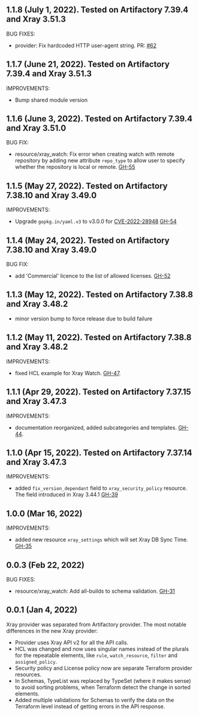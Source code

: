 ## 1.1.8 (July 1, 2022). Tested on Artifactory 7.39.4 and Xray 3.51.3

BUG FIXES:

* provider: Fix hardcoded HTTP user-agent string. PR: [#62](https://github.com/jfrog/terraform-provider-xray/pull/62)

## 1.1.7 (June 21, 2022). Tested on Artifactory 7.39.4 and Xray 3.51.3

IMPROVEMENTS:

* Bump shared module version

## 1.1.6 (June 3, 2022). Tested on Artifactory 7.39.4 and Xray 3.51.0

BUG FIX:

* resource/xray_watch: Fix error when creating watch with remote repository by adding new attribute `repo_type` to allow user to specify whether the repository is local or remote. [GH-55](https://github.com/jfrog/terraform-provider-xray/pull/55)

## 1.1.5 (May 27, 2022). Tested on Artifactory 7.38.10 and Xray 3.49.0

IMPROVEMENTS:

* Upgrade `gopkg.in/yaml.v3` to v3.0.0 for [CVE-2022-28948](https://nvd.nist.gov/vuln/detail/CVE-2022-28948) [GH-54](https://github.com/jfrog/terraform-provider-xray/pull/54)

## 1.1.4 (May 24, 2022). Tested on Artifactory 7.38.10 and Xray 3.49.0

BUG FIX:

* add 'Commercial' licence to the list of allowed licenses.
 [GH-52](https://github.com/jfrog/terraform-provider-xray/pull/52)


## 1.1.3 (May 12, 2022). Tested on Artifactory 7.38.8 and Xray 3.48.2

* minor version bump to force release due to build failure


## 1.1.2 (May 11, 2022). Tested on Artifactory 7.38.8 and Xray 3.48.2

IMPROVEMENTS:

* fixed HCL example for Xray Watch.
  [GH-47](https://github.com/jfrog/terraform-provider-xray/pull/47).


## 1.1.1 (Apr 29, 2022). Tested on Artifactory 7.37.15 and Xray 3.47.3

IMPROVEMENTS:

* documentation reorganized, added subcategories and templates.
[GH-44](https://github.com/jfrog/terraform-provider-xray/pull/44).


## 1.1.0 (Apr 15, 2022). Tested on Artifactory 7.37.14 and Xray 3.47.3

IMPROVEMENTS:

* added `fix_version_dependant` field to `xray_security_policy` resource. The field introduced in Xray 3.44.1
[GH-39](https://github.com/jfrog/terraform-provider-xray/pull/39)

## 1.0.0 (Mar 16, 2022)

IMPROVEMENTS:

* added new resource `xray_settings` which will set Xray DB Sync Time.
[GH-35](https://github.com/jfrog/terraform-provider-xray/pull/35)


## 0.0.3 (Feb 22, 2022)

BUG FIXES:

* resource/xray_watch: Add all-builds to schema validation.
[GH-31](https://github.com/jfrog/terraform-provider-xray/pull/31)


## 0.0.1 (Jan 4, 2022)

Xray provider was separated from Artifactory provider. The most notable differences in the new Xray provider:
- Provider uses Xray API v2 for all the API calls.
- HCL was changed and now uses singular names instead of the plurals for the repeatable elements, like `rule`, `watch_resource`, `filter` and `assigned_policy`.
- Security policy and License policy now are separate Terraform provider resources.
- In Schemas, TypeList was replaced by TypeSet (where it makes sense) to avoid sorting problems, when Terraform detect the change in sorted elements.
- Added multiple validations for Schemas to verify the data on the Terraform level instead of getting errors in the API response.
